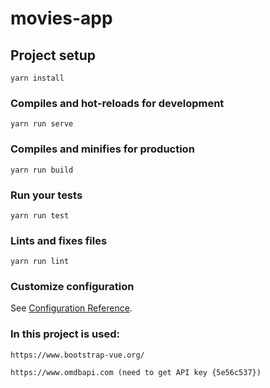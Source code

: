 # movies-app

## Project setup

```
yarn install
```

### Compiles and hot-reloads for development

```
yarn run serve
```

### Compiles and minifies for production

```
yarn run build
```

### Run your tests

```
yarn run test
```

### Lints and fixes files

```
yarn run lint
```

### Customize configuration

See [Configuration Reference](https://cli.vuejs.org/config/).

### In this project is used:

```
https://www.bootstrap-vue.org/

https://www.omdbapi.com (need to get API key {5e56c537})
```
